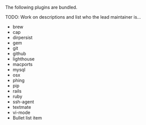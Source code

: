 The following plugins are bundled.

TODO: Work on descriptions and list who the lead maintainer is...

* brew
* cap
* dirpersist
* gem
* git
* github
* lighthouse
* macports
* mysql
* osx
* phing
* pip
* rails
* ruby
* ssh-agent
* textmate
* vi-mode
* Bullet list item
